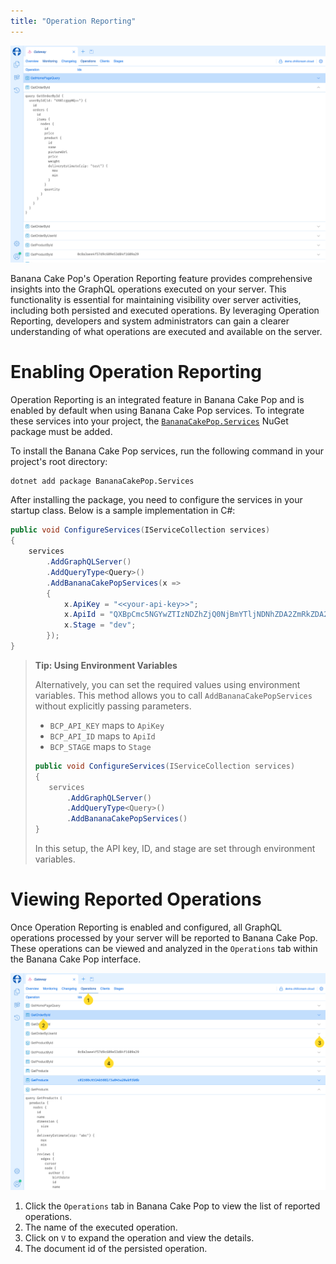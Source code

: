 ```yaml
---
title: "Operation Reporting"
--- 
```


![Image](images/operation-reporting-1.png)

Banana Cake Pop's Operation Reporting feature provides comprehensive insights into the GraphQL operations executed on your server. This functionality is essential for maintaining visibility over server activities, including both persisted and executed operations. By leveraging Operation Reporting, developers and system administrators can gain a clearer understanding of what operations are executed and available on the server.

# Enabling Operation Reporting

Operation Reporting is an integrated feature in Banana Cake Pop and is enabled by default when using Banana Cake Pop services. To integrate these services into your project, the [`BananaCakePop.Services`](https://www.nuget.org/packages/BananaCakePop.Services/) NuGet package must be added.

To install the Banana Cake Pop services, run the following command in your project's root directory:

```bash
dotnet add package BananaCakePop.Services
```

After installing the package, you need to configure the services in your startup class. Below is a sample implementation in C#:

```csharp
public void ConfigureServices(IServiceCollection services)
{
    services
        .AddGraphQLServer()
        .AddQueryType<Query>()
        .AddBananaCakePopServices(x =>
        {
            x.ApiKey = "<<your-api-key>>";
            x.ApiId = "QXBpCmc5NGYwZTIzNDZhZjQ0NjBmYTljNDNhZDA2ZmRkZDA2Ng==";
            x.Stage = "dev";
        });
}
```

> **Tip: Using Environment Variables**
>
> Alternatively, you can set the required values using environment variables. This method allows you to call `AddBananaCakePopServices` without explicitly passing parameters.
>
>- `BCP_API_KEY` maps to `ApiKey`
>- `BCP_API_ID` maps to `ApiId`
>- `BCP_STAGE` maps to `Stage`
>
>```csharp
>public void ConfigureServices(IServiceCollection services)
>{
>    services
>        .AddGraphQLServer()
>        .AddQueryType<Query>()
>        .AddBananaCakePopServices() 
>}
>```
>
>In this setup, the API key, ID, and stage are set through environment variables.

# Viewing Reported Operations

Once Operation Reporting is enabled and configured, all GraphQL operations processed by your server will be reported to Banana Cake Pop. These operations can be viewed and analyzed in the `Operations` tab within the Banana Cake Pop interface.

![Image](images/operation-reporting-2.png)

1. Click the `Operations` tab in Banana Cake Pop to view the list of reported operations.
2. The name of the executed operation.
3. Click on `V` to expand the operation and view the details.
4. The document id of the persisted operation.
